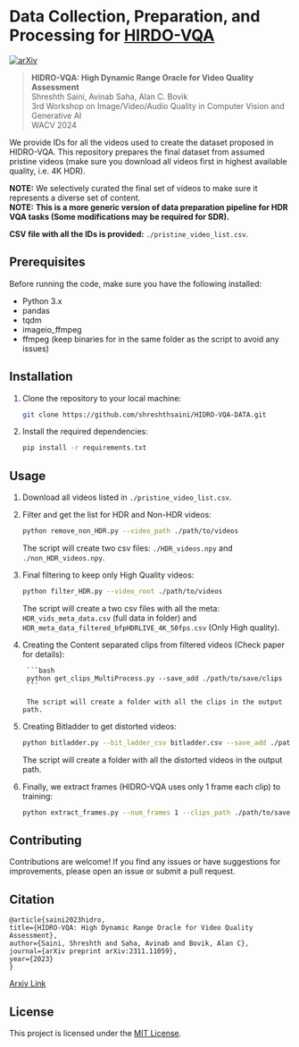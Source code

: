 # Data Collection, Preparation, and Processing for [HIRDO-VQA](https://arxiv.org/abs/2311.11059)

[![arXiv](https://img.shields.io/badge/arXiv-1234.56789-b31b1b.svg)](https://arxiv.org/abs/2311.11059)


> **HIDRO-VQA: High Dynamic Range Oracle for Video Quality Assessment**  
> Shreshth Saini, Avinab Saha, Alan C. Bovik  
> 3rd Workshop on Image/Video/Audio Quality in Computer Vision and Generative AI  
> WACV 2024

We provide IDs for all the videos used to create the dataset proposed in HIDRO-VQA. This repository prepares the final dataset from assumed pristine videos (make sure you download all videos first in highest available quality, i.e. 4K HDR). 

**NOTE:** We selectively curated the final set of videos to make sure it represents a diverse set of content. \
**NOTE:** **This is a more generic version of data preparation pipeline for HDR VQA tasks (Some modifications may be required for SDR).**

**CSV file with all the IDs is provided:** `./pristine_video_list.csv`.

## Prerequisites

Before running the code, make sure you have the following installed:

- Python 3.x
- pandas
- tqdm
- imageio_ffmpeg
- ffmpeg (keep binaries for in the same folder as the script to avoid any issues)

## Installation

1. Clone the repository to your local machine:

    ```bash
    git clone https://github.com/shreshthsaini/HIDRO-VQA-DATA.git
    ```

2. Install the required dependencies:

    ```bash
    pip install -r requirements.txt
    ```

## Usage

1. Download all videos listed in `./pristine_video_list.csv`.

2. Filter and get the list for HDR and Non-HDR videos:

    ```bash
    python remove_non_HDR.py --video_path ./path/to/videos
    ```

    The script will create two csv files: `./HDR_videos.npy` and `./non_HDR_videos.npy`.

3. Final filtering to keep only High Quality videos:

    ```bash
    python filter_HDR.py --video_root ./path/to/videos

    ```

    The script will create a two csv files with all the meta: `HDR_vids_meta_data.csv` (full data in folder) and `HDR_meta_data_filtered_bfpHDRLIVE_4K_50fps.csv` (Only High quality).


4. Creating the Content separated clips from filtered videos (Check paper for details):
    
        ```bash
        python get_clips_MultiProcess.py --save_add ./path/to/save/clips
        ```
    
        The script will create a folder with all the clips in the output path.

5. Creating Bitladder to get distorted videos:

    ```bash
    python bitladder.py --bit_ladder_csv bitladder.csv --save_add ./path/to/save/distorted/videos
    ```

    The script will create a folder with all the distorted videos in the output path.

6. Finally, we extract frames (HIDRO-VQA uses only 1 frame each clip) to training: 

    ```bash
    python extract_frames.py --num_frames 1 --clips_path ./path/to/save/distorted/videos --save_path ./path/to/save/frames/
    ```




## Contributing

Contributions are welcome! If you find any issues or have suggestions for improvements, please open an issue or submit a pull request.

## Citation 
    @article{saini2023hidro,
    title={HIDRO-VQA: High Dynamic Range Oracle for Video Quality Assessment},
    author={Saini, Shreshth and Saha, Avinab and Bovik, Alan C},
    journal={arXiv preprint arXiv:2311.11059},
    year={2023}
    }

[Arxiv Link](https://arxiv.org/abs/2311.11059)

## License

This project is licensed under the [MIT License](LICENSE).
